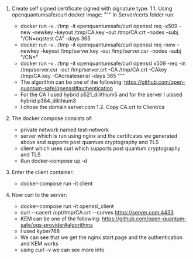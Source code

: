 1. Create self signed certificate signed with signature type.
    1.1. Using openquantumsafe/curl docker image:
    """
    In Server/certs folder run:
     - docker run -v .:/tmp -it openquantumsafe/curl openssl req -x509 -new -newkey <SIG> -keyout /tmp/CA.key -out /tmp/CA.crt -nodes -subj "/CN=oqstest CA" -days 365
     - docker run -v .:/tmp -it openquantumsafe/curl openssl req -new -newkey <SIG> -keyout /tmp/server.key -out /tmp/server.csr -nodes -subj "/CN=<DOMAIN>"
     - docker run -v .:/tmp -it openquantumsafe/curl openssl x509 -req -in /tmp/server.csr -out /tmp/server.crt -CA /tmp/CA.crt -CAkey /tmp/CA.key -CAcreateserial -days 365
    """
    * The <SIG> algorithm can be one of the following: https://github.com/open-quantum-safe/openssl#authentication 
    * For the CA I used hybrid p521_dilithium5 and for the server I ulssed hybrid p384_dilithium3
    * I chose the domain server.com
    1.2. Copy CA.crt to Client/ca 

2. The docker compose consists of:
    - private network named test-network
    - server which is run using nginx and the certifcates we generated above and supports post quantum cryptography and TLS
    - client which uses curl which supports post quantum cryptography and TLS
    * Run docker-compose up -d

3. Enter the client container:
    - docker-compose run -it client 

4. Now curl to the server:
    - docker-compose run -it openssl_client
    - curl --cacert /opt/tmp/CA.crt --curves <KEM> https://server.com:4433
    * KEM can be one of the following: 
    https://github.com/open-quantum-safe/oqs-provider#algorithms
    * I used kyber768
    * We can see that we get the nginx start page and the authentication and KEM works
    * using curl -v we can see more info
